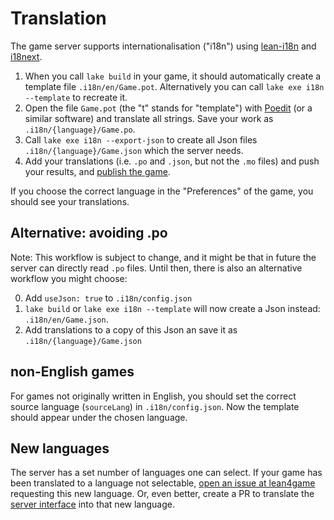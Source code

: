 # Translation

The game server supports internationalisation ("i18n") using [lean-i18n](https://github.com/hhu-adam/lean-i18n) and [i18next](https://www.npmjs.com/package/i18next).

1. When you call `lake build` in your game, it should automatically create a template file `.i18n/en/Game.pot`. Alternatively you can call `lake exe i18n --template` to recreate it.
2. Open the file `Game.pot` (the "t" stands for "template") with [Poedit](https://poedit.net/) (or a similar software) and translate all strings. Save your work as `.i18n/{language}/Game.po`.
4. Call `lake exe i18n --export-json` to create all Json files `.i18n/{language}/Game.json` which the server needs.
5. Add your translations (i.e. `.po` and `.json`, but not the `.mo` files) and push your results, and [publish the game](doc/publish_game.md).

If you choose the correct language in the "Preferences" of the game, you should see your translations.

## Alternative: avoiding .po

Note: This workflow is subject to change, and it might be that in future the server can directly read `.po` files. Until then, there is also an alternative workflow you might choose:

0. Add `useJson: true` to `.i18n/config.json`
1. `lake build` or `lake exe i18n --template` will now create a Json instead: `.i18n/en/Game.json`.
2. Add translations to a copy of this Json an save it as `.i18n/{language}/Game.json`

## non-English games

For games not originally written in English, you should set the correct source language (`sourceLang`) in `.i18n/config.json`. Now the template should appear under the chosen language.

## New languages

The server has a set number of languages one can select.
If your game has been translated to a language not selectable, [open an issue at lean4game](https://github.com/leanprover-community/lean4game/issues) requesting this new language.
Or, even better, create a PR to translate the [server interface](https://github.com/leanprover-community/lean4game/tree/main/client/public/locales) into that new language.
